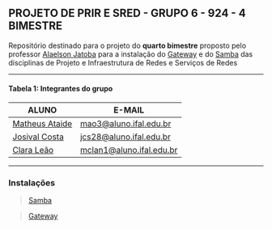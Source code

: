 ## PROJETO DE PRIR E SRED - GRUPO 6 - 924 - 4 BIMESTRE

Repositório destinado para o projeto do **quarto bimestre** proposto pelo professor [Alaelson Jatoba](https://github.com/alaelson) para a instalação do [Gateway](https://github.com/alaelson/labredes2021/blob/main/network/nat/readme.md) e do [Samba](https://github.com/alaelson/labredes2021/blob/main/network/samba/readme.md) das disciplinas de Projeto e Infraestrutura de Redes e Serviços de Redes

____________________________________________________________________________________________________________

#### Tabela 1: Integrantes do grupo
 
|                    ALUNO                          |          E-MAIL          |
|---------------------------------------------------|--------------------------|
|[Matheus Ataide](https://github.com/Matheus-Ataide)| mao3@aluno.ifal.edu.br   | 
|[Josival Costa](https://github.com/Josival)        | jcs28@aluno.ifal.edu.br  | 
|[Clara Leão](https://github.com/mariaclaraleao)    | mclan1@aluno.ifal.edu.br | 

____________________________________________________________________________________________________________

### Instalações
> [Samba](https://github.com/Josival/grupo-6_Samba_gateway-PRIR-SRED/blob/main/Instalacao/Samba.md)

> [Gateway]()
